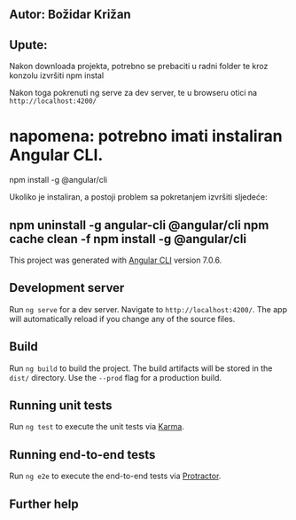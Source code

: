 ## Autor: Božidar Križan


## Upute:

Nakon downloada projekta, potrebno se prebaciti u radni folder te kroz konzolu izvršiti
npm instal

Nakon toga pokrenuti ng serve za dev server, te u browseru otici na `http://localhost:4200/`


# napomena: potrebno imati instaliran  Angular CLI.
npm install -g @angular/cli

Ukoliko je instaliran, a postoji problem sa pokretanjem 
izvršiti sljedeće:

npm uninstall -g angular-cli @angular/cli
npm cache clean -f
npm install -g @angular/cli
----------------------------------------------------------------------------------------------
This project was generated with [Angular CLI](https://github.com/angular/angular-cli) version 7.0.6.

## Development server

Run `ng serve` for a dev server. Navigate to `http://localhost:4200/`. The app will automatically reload if you change any of the source files.

## Build

Run `ng build` to build the project. The build artifacts will be stored in the `dist/` directory. Use the `--prod` flag for a production build.

## Running unit tests

Run `ng test` to execute the unit tests via [Karma](https://karma-runner.github.io).

## Running end-to-end tests

Run `ng e2e` to execute the end-to-end tests via [Protractor](http://www.protractortest.org/).

## Further help

